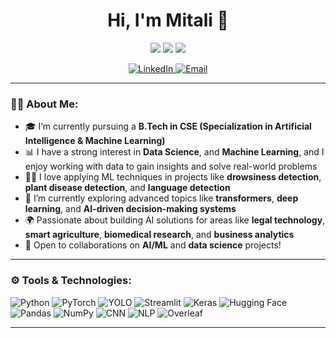 <h1 align="center">Hi, I'm Mitali 👋</h1>

<p align="center">
  <img src="https://img.shields.io/badge/B.Tech-CSE(AI%20%26%20ML)-red?style=flat-square" />
  <img src="https://img.shields.io/badge/Data%20Science-Enthusiast-orange?style=flat-square" />
  <img src="https://img.shields.io/badge/Projects%20in-YOLOv5,%20PyTorch,%20CNN,%20NLP-pink?style=flat-square" />
</p>

<p align="center">
  <a href="https://www.linkedin.com/in/mitali-rawat-2584a8250">
    <img src="https://img.shields.io/badge/LinkedIn-Mitali-blue?logo=linkedin&style=flat-square" alt="LinkedIn" />
  </a>
  <a href="mailto:mitalirawat203@gmail.com">
    <img src="https://img.shields.io/badge/Email-mitalirawat203@gmail.com-darkgreen?style=flat-square" alt="Email" />
  </a>
</p>

---

### 👨‍💻 About Me:

- 🎓 I’m currently pursuing a **B.Tech in CSE (Specialization in Artificial Intelligence & Machine Learning)**
- 📊 I have a strong interest in **Data Science**, and **Machine Learning**, and I enjoy working with data to gain insights and solve real-world problems
- 👨‍🔬 I love applying ML techniques in projects like **drowsiness detection**, **plant disease detection**, and **language detection**
- 🌱 I’m currently exploring advanced topics like **transformers**, **deep learning**, and **AI-driven decision-making systems**
- 🌍 Passionate about building AI solutions for areas like **legal technology**, **smart agriculture**, **biomedical research**, and **business analytics**
- 🤝 Open to collaborations on **AI/ML** and **data science** projects!

---

### ⚙️ Tools & Technologies:

![Python](https://img.shields.io/badge/-Python-333333?style=flat-square&logo=python)
![PyTorch](https://img.shields.io/badge/-PyTorch-333333?style=flat-square&logo=pytorch)
![YOLO](https://img.shields.io/badge/-YOLO-333333?style=flat-square&logo=yolo)
![Streamlit](https://img.shields.io/badge/-Streamlit-333333?style=flat-square&logo=streamlit)
![Keras](https://img.shields.io/badge/-Keras-333333?style=flat-square&logo=keras)
![Hugging Face](https://img.shields.io/badge/-Hugging%20Face-333333?style=flat-square&logo=huggingface)
![Pandas](https://img.shields.io/badge/-Pandas-333333?style=flat-square&logo=pandas)
![NumPy](https://img.shields.io/badge/-NumPy-333333?style=flat-square&logo=numpy)
![CNN](https://img.shields.io/badge/-CNN-333333?style=flat-square&logo=neural-networks)
![NLP](https://img.shields.io/badge/-NLP-333333?style=flat-square&logo=nlp)
![Overleaf](https://img.shields.io/badge/-Overleaf-333333?style=flat-square&logo=overleaf)

---
